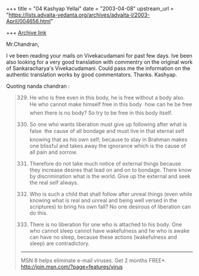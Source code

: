+++
title = "04 Kashyap Yellai"
date = "2003-04-08"
upstream_url = "https://lists.advaita-vedanta.org/archives/advaita-l/2003-April/004656.html"

+++
[Archive link](https://lists.advaita-vedanta.org/archives/advaita-l/2003-April/004656.html)

Mr.Chandran,

I ve been reading your mails on Vivekacudamani for past few days.
Ive been also looking for a very good translation with commentry on the
original work of Sankaracharya's Vivekacudamani. Could pass me the information
on the authentic translation works by good commentators.
Thanks.
Kashyap.





Quoting nanda chandran <vpcnk at HOTMAIL.COM>:

> 329. He who is free even in this body, he is free without a body also. He
> who cannot make himself free in this body  how can he be free when there
> is
> no body? So try to be free in this body itself.
>
> 333. So one who wants liberation must give up following after what is false
>  the cause of all bondage and must live in that eternal self knowing that
> as his own self; because to stay in Brahman makes one blissful and takes
> away the ignorance which is the cause of all pain and sorrow.
>
> 334. Therefore do not take much notice of external things because they
> increase desires that lead on and on to bondage. There know by
> discrimination what is the world. Give up the external and seek the real
> self always.
>
> 336. Who is such a child that shall follow after unreal things (even while
> knowing what is real and unreal and being well versed in the scriptures) to
> bring his own fall? No one desirous of liberation can do this.
>
> 337. There is no liberation for one who is attached to his body. One who
> cannot sleep cannot have wakefulness and he who is awake can have no sleep,
> because these actions (wakefulness and sleep) are contradictory.
>
>
> _________________________________________________________________
> MSN 8 helps eliminate e-mail viruses. Get 2 months FREE*.
> http://join.msn.com/?page=features/virus
>

